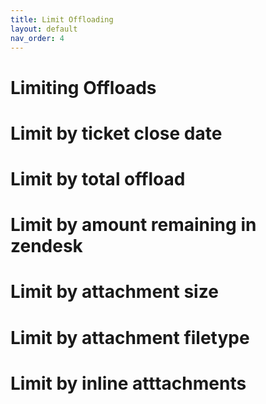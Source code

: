 ```yaml
---
title: Limit Offloading
layout: default
nav_order: 4
---
```


# Limiting Offloads

# Limit by ticket close date

# Limit by total offload

# Limit by amount remaining in zendesk

# Limit by attachment size

# Limit by attachment filetype

# Limit by inline atttachments